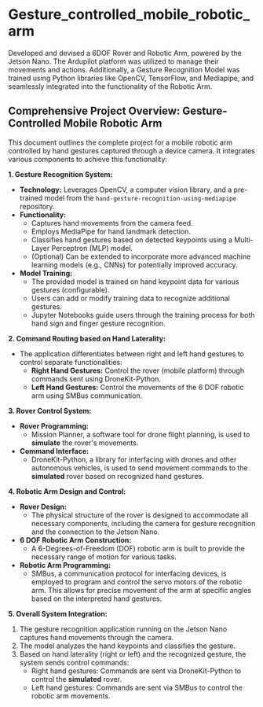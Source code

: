 # Gesture_controlled_mobile_robotic_arm
Developed and devised a 6DOF Rover and Robotic Arm, powered by the Jetson Nano. The Ardupilot platform was utilized to manage their movements and actions. Additionally, a Gesture Recognition Model was trained using Python libraries like OpenCV, TensorFlow, and Mediapipe, and seamlessly integrated into the functionality of the Robotic Arm.

## Comprehensive Project Overview: Gesture-Controlled Mobile Robotic Arm

This document outlines the complete project for a mobile robotic arm controlled by hand gestures captured through a device camera. It integrates various components to achieve this functionality:

**1. Gesture Recognition System:**

* **Technology:** Leverages OpenCV, a computer vision library, and a pre-trained model from the `hand-gesture-recognition-using-mediapipe` repository.
* **Functionality:**
    * Captures hand movements from the camera feed.
    * Employs MediaPipe for hand landmark detection.
    * Classifies hand gestures based on detected keypoints using a Multi-Layer Perceptron (MLP) model.  
    * (Optional) Can be extended to incorporate more advanced machine learning models (e.g., CNNs) for potentially improved accuracy.
* **Model Training:**
    * The provided model is trained on hand keypoint data for various gestures (configurable).
    * Users can add or modify training data to recognize additional gestures.
    * Jupyter Notebooks guide users through the training process for both hand sign and finger gesture recognition.

**2. Command Routing based on Hand Laterality:**

* The application differentiates between right and left hand gestures to control separate functionalities:
    * **Right Hand Gestures:** Control the rover (mobile platform) through commands sent using DroneKit-Python.
    * **Left Hand Gestures:** Control the movements of the 6 DOF robotic arm using SMBus communication.

**3. Rover Control System:**

* **Rover Programming:**
    * Mission Planner, a software tool for drone flight planning, is used to **simulate** the rover's movements.
* **Command Interface:**
    * DroneKit-Python, a library for interfacing with drones and other autonomous vehicles, is used to send movement commands to the **simulated** rover based on recognized hand gestures.

**4. Robotic Arm Design and Control:**

* **Rover Design:**
    * The physical structure of the rover is designed to accommodate all necessary components, including the camera for gesture recognition and the connection to the Jetson Nano.
* **6 DOF Robotic Arm Construction:**
    * A 6-Degrees-of-Freedom (DOF) robotic arm is built to provide the necessary range of motion for various tasks.
* **Robotic Arm Programming:**
    * SMBus, a communication protocol for interfacing devices, is employed to program and control the servo motors of the robotic arm. This allows for precise movement of the arm at specific angles based on the interpreted hand gestures.

**5. Overall System Integration:**

1. The gesture recognition application running on the Jetson Nano captures hand movements through the camera.
2. The model analyzes the hand keypoints and classifies the gesture.
3. Based on hand laterality (right or left) and the recognized gesture, the system sends control commands:
    * Right hand gestures: Commands are sent via DroneKit-Python to control the **simulated** rover.
    * Left hand gestures: Commands are sent via SMBus to control the robotic arm movements.

